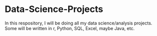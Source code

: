 # Data-Science-Projects
In this respository, I will be doing all my data science/analysis projects. Some will be written in r, Python, SQL, Excel, maybe Java, etc.
